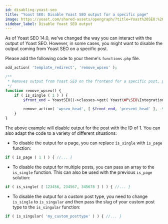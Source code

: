 ```yaml
---
id: disabling-yoast-seo
title: "Yoast SEO: Disable Yoast SEO output for a specific page"
image: https://yoast.com/shared-assets/opengraph/?title=Yoast%20SEO:%20Disable%20output%20for%20a%20specific%20page
sidebar_label: Disable Yoast SEO output
---
```

As of Yoast SEO 14.0, we've changed the way you can interact with the output of Yoast SEO. 
However, in some cases, you might want to disable the output coming from Yoast SEO on a specific post.

Please add the following code to your theme's `functions.php` file.

```php
add_action( 'template_redirect', 'remove_wpseo' );

/**
 * Removes output from Yoast SEO on the frontend for a specific post, page or custom post type.
 */
function remove_wpseo() {
	if ( is_single ( 1 ) ) {
		$front_end = YoastSEO()->classes->get( Yoast\WP\SEO\Integrations\Front_End_Integration::class );

		remove_action( 'wpseo_head', [ $front_end, 'present_head' ], -9999 );
	}
}
```

The above example will disable output for the post with the ID of 1. You can also adapt the code to a variety of different situations:

* To disable the output for a page, you can replace `is_single` with `is_page` function: 

```php 
if ( is_page ( 1 ) ) { //... }
```

* To disable the output for multiple posts, you can pass an array to the `is_single` function. This can also be used with the previous `is_page` solution: 

```php 
if ( is_single( [ 123456, 234567, 345678 ] ) ) { //... }
```

* To disable the output for a custom post type, you need to change `is_single` to `is_singular` and then pass the slug of your custom post type to the `is_singular` function:

```php 
if ( is_singular( 'my_custom_posttype' ) ) { //... }
```
